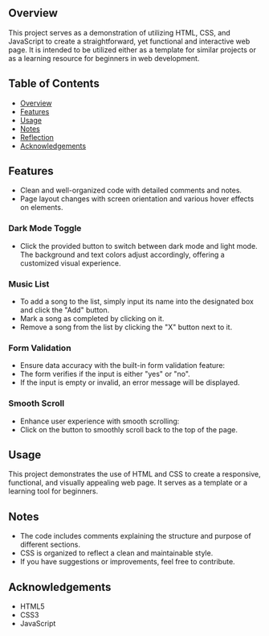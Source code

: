 ## Overview

This project serves as a demonstration of utilizing HTML, CSS, and JavaScript to create a straightforward, yet functional and interactive web page. It is intended to be utilized either as a template for similar projects or as a learning resource for beginners in web development.

## Table of Contents

- [Overview](#overview)
- [Features](#features)
- [Usage](#usage)
- [Notes](#notes)
- [Reflection](#reflection)
- [Acknowledgements](#acknowledgements)

## Features

- Clean and well-organized code with detailed comments and notes.
- Page layout changes with screen orientation and various hover effects on elements.

### Dark Mode Toggle

- Click the provided button to switch between dark mode and light mode. The background and text colors adjust accordingly, offering a customized visual experience.

### Music List

- To add a song to the list, simply input its name into the designated box and click the "Add" button.
- Mark a song as completed by clicking on it.
- Remove a song from the list by clicking the "X" button next to it.

### Form Validation

- Ensure data accuracy with the built-in form validation feature:
- The form verifies if the input is either "yes" or "no".
- If the input is empty or invalid, an error message will be displayed.

### Smooth Scroll

- Enhance user experience with smooth scrolling:
- Click on the button to smoothly scroll back to the top of the page.

## Usage

This project demonstrates the use of HTML and CSS to create a responsive, functional, and visually appealing web page. It serves as a template or a learning tool for beginners.

## Notes

- The code includes comments explaining the structure and purpose of different sections.
- CSS is organized to reflect a clean and maintainable style.
- If you have suggestions or improvements, feel free to contribute.

## Acknowledgements

- HTML5
- CSS3
- JavaScript
